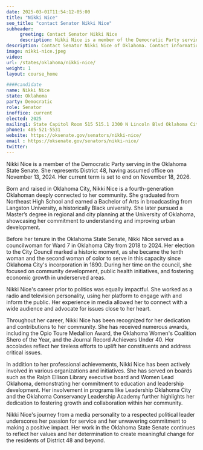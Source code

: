 ```yaml
---
date: 2025-03-01T11:54:12-05:00
title: "Nikki Nice"
seo_title: "contact Senator Nikki Nice"
subheader:
     greeting: Contact Senator Nikki Nice
     description: Nikki Nice is a member of the Democratic Party serving in the Oklahoma State Senate. She represents District 48, having assumed office on November 13, 2024. Her current term is set to end on November 18, 2026.
description: Contact Senator Nikki Nice of Oklahoma. Contact information for Nikki Nice includes email address, phone number, and mailing address.
image: nikki-nice.jpeg
video:
url: /states/oklahoma/nikki-nice/
weight: 1
layout: course_home

####candidate
name: Nikki Nice
state: Oklahoma
party: Democratic
role: Senator
inoffice: current
elected: 2025
mailing1: State Capitol Room 515 515.1 2300 N Lincoln Blvd Oklahoma City, OK 73105
phone1: 405-521-5531
website: https://oksenate.gov/senators/nikki-nice/
email : https://oksenate.gov/senators/nikki-nice/
twitter: 
---
```

Nikki Nice is a member of the Democratic Party serving in the Oklahoma State Senate. She represents District 48, having assumed office on November 13, 2024. Her current term is set to end on November 18, 2026.

Born and raised in Oklahoma City, Nikki Nice is a fourth-generation Oklahoman deeply connected to her community. She graduated from Northeast High School and earned a Bachelor of Arts in broadcasting from Langston University, a historically Black university. She later pursued a Master’s degree in regional and city planning at the University of Oklahoma, showcasing her commitment to understanding and improving urban development.

Before her tenure in the Oklahoma State Senate, Nikki Nice served as a councilwoman for Ward 7 in Oklahoma City from 2018 to 2024. Her election to the City Council marked a historic moment, as she became the tenth woman and the second woman of color to serve in this capacity since Oklahoma City's incorporation in 1890. During her time on the council, she focused on community development, public health initiatives, and fostering economic growth in underserved areas.

Nikki Nice's career prior to politics was equally impactful. She worked as a radio and television personality, using her platform to engage with and inform the public. Her experience in media allowed her to connect with a wide audience and advocate for issues close to her heart.

Throughout her career, Nikki Nice has been recognized for her dedication and contributions to her community. She has received numerous awards, including the Opio Toure Medallion Award, the Oklahoma Women's Coalition Shero of the Year, and the Journal Record Achievers Under 40. Her accolades reflect her tireless efforts to uplift her constituents and address critical issues.

In addition to her professional achievements, Nikki Nice has been actively involved in various organizations and initiatives. She has served on boards such as the Ralph Ellison Library executive board and Women Lead Oklahoma, demonstrating her commitment to education and leadership development. Her involvement in programs like Leadership Oklahoma City and the Oklahoma Conservancy Leadership Academy further highlights her dedication to fostering growth and collaboration within her community.

Nikki Nice's journey from a media personality to a respected political leader underscores her passion for service and her unwavering commitment to making a positive impact. Her work in the Oklahoma State Senate continues to reflect her values and her determination to create meaningful change for the residents of District 48 and beyond.
